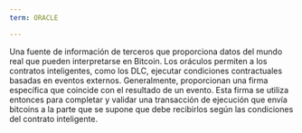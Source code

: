 ```yaml
---
term: ORACLE

---
```

Una fuente de información de terceros que proporciona datos del mundo real que pueden interpretarse en Bitcoin. Los oráculos permiten a los contratos inteligentes, como los DLC, ejecutar condiciones contractuales basadas en eventos externos. Generalmente, proporcionan una firma específica que coincide con el resultado de un evento. Esta firma se utiliza entonces para completar y validar una transacción de ejecución que envía bitcoins a la parte que se supone que debe recibirlos según las condiciones del contrato inteligente.